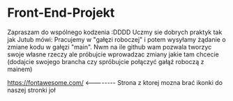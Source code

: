 # Front-End-Projekt
Zapraszam do wspólnego kodzenia :DDDD
Uczmy sie dobrych praktyk tak jak Jutub mówi:
Pracujemy w "gałęzi roboczej" i potem wysyłamy żądanie o zmiane kodu w gałęzi "main". Nwm na ile github wam pozwala tworzyc swoje własne rzeczy ale próbujcie wprowadzac zmiany jakie tam chcecie (dodajcie swojego brancha czy spróbujcie połączyć gałąź roboczą z mainem)

https://fontawesome.com/ <-------- Strona z ktorej mozna brać ikonki do naszej stronki joł




